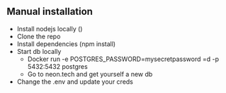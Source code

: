 ## Manual installation
- Install nodejs locally ()
- Clone the repo
- Install dependencies (npm install)
- Start db locally
    - Docker run -e POSTGRES_PASSWORD=mysecretpassword =d -p 5432:5432 postgres
    - Go to neon.tech and get yourself a new db
- Change the .env and update your creds
